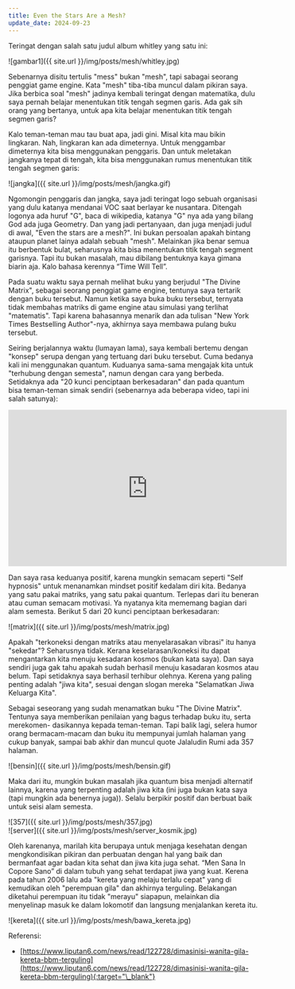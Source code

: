 ```yaml
---
title: Even the Stars Are a Mesh?
update_date: 2024-09-23
---
```


Teringat dengan salah satu judul album whitley yang satu ini:<!--more-->

![gambar1]({{ site.url }}/img/posts/mesh/whitley.jpg)

Sebenarnya disitu tertulis "mess" bukan "mesh", tapi sabagai seorang penggiat game engine. Kata "mesh" tiba-tiba muncul dalam pikiran saya. Jika berbica soal "mesh" jadinya kembali teringat dengan matematika, dulu saya pernah belajar menentukan titik tengah segmen garis. Ada gak sih orang yang bertanya, untuk apa kita belajar menentukan titik tengah segmen garis?

Kalo teman-teman mau tau buat apa, jadi gini. Misal kita mau bikin lingkaran. Nah, lingkaran kan ada dimeternya. Untuk menggambar dimeternya kita bisa menggunakan penggaris. Dan untuk meletakan jangkanya tepat di tengah, kita bisa menggunakan rumus menentukan titik tengah segmen garis:

![jangka]({{ site.url }}/img/posts/mesh/jangka.gif)

Ngomongin penggaris dan jangka, saya jadi teringat logo sebuah organisasi yang dulu katanya mendanai VOC saat berlayar ke nusantara. Ditengah logonya ada huruf "G", baca di wikipedia, katanya "G" nya ada yang bilang God ada juga Geometry. Dan yang jadi pertanyaan, dan juga menjadi judul di awal, "Even the stars are a mesh?". Ini bukan persoalan apakah bintang ataupun planet lainya adalah sebuah "mesh". Melainkan jika benar semua itu berbentuk bulat, seharusnya kita bisa menentukan titik tengah segment garisnya. Tapi itu bukan masalah, mau dibilang bentuknya kaya gimana biarin aja. Kalo bahasa kerennya “Time Will Tell”.

Pada suatu waktu saya pernah melihat buku yang berjudul "The Divine Matrix", sebagai seorang penggiat game engine, tentunya saya tertarik dengan buku tersebut. Namun ketika saya buka buku tersebut, ternyata tidak membahas matriks di game engine atau simulasi yang terlihat "matematis". Tapi karena bahasannya menarik dan ada tulisan "New York Times Bestselling Author"-nya, akhirnya saya membawa pulang buku tersebut. 

Seiring berjalannya waktu (lumayan lama), saya kembali bertemu dengan "konsep" serupa dengan yang tertuang dari buku tersebut. Cuma bedanya kali ini menggunakan quantum. Kuduanya sama-sama mengajak kita untuk "terhubung dengan semesta", namun dengan cara yang berbeda. Setidaknya ada "20 kunci penciptaan berkesadaran" dan pada quantum bisa teman-teman simak sendiri (sebenarnya ada beberapa video, tapi ini salah satunya):

<iframe width="560" height="315" src="https://www.youtube.com/embed/LqhanLQBd50?si=QI2MbHZhyAXhS3I6" title="YouTube video player" frameborder="0" allow="accelerometer; autoplay; clipboard-write; encrypted-media; gyroscope; picture-in-picture; web-share" referrerpolicy="strict-origin-when-cross-origin" allowfullscreen></iframe>

Dan saya rasa keduanya positif, karena mungkin semacam seperti "Self hypnosis" untuk menanamkan mindset positif kedalam diri kita. Bedanya yang satu pakai matriks, yang satu pakai quantum. Terlepas dari itu beneran atau cuman semacam motivasi. Ya nyatanya kita mememang bagian dari alam semesta. Berikut 5 dari 20 kunci penciptaan berkesadaran:

![matrix]({{ site.url }}/img/posts/mesh/matrix.jpg)

Apakah "terkoneksi dengan matriks atau menyelarasakan vibrasi" itu hanya "sekedar"? Seharusnya tidak. Kerana keselarasan/koneksi itu dapat mengantarkan kita menuju kesadaran kosmos (bukan kata saya). Dan saya sendiri juga gak tahu apakah sudah berhasil menuju kasadaran kosmos atau belum. Tapi setidaknya saya berhasil terhibur olehnya. Kerena yang paling penting adalah "jiwa kita", sesuai dengan slogan mereka "Selamatkan Jiwa Keluarga Kita".

Sebagai seseorang yang sudah menamatkan buku "The Divine Matrix". Tentunya saya memberikan penilaian yang bagus terhadap buku itu, serta merekomen- dasikannya kepada teman-teman. Tapi balik lagi, selera humor orang bermacam-macam dan buku itu mempunyai jumlah halaman yang cukup banyak, sampai bab akhir dan muncul quote Jalaludin Rumi ada 357 halaman.

![bensin]({{ site.url }}/img/posts/mesh/bensin.gif)
 
Maka dari itu, mungkin bukan masalah jika quantum bisa menjadi alternatif lainnya, karena yang terpenting adalah jiwa kita (ini juga bukan kata saya (tapi mungkin ada benernya juga)). Selalu berpikir positif dan berbuat baik untuk seisi alam semesta.

![357]({{ site.url }}/img/posts/mesh/357.jpg)
<br>
![server]({{ site.url }}/img/posts/mesh/server_kosmik.jpg)

Oleh karenanya, marilah kita berupaya untuk menjaga kesehatan dengan mengkondisikan pikiran dan perbuatan dengan hal yang baik dan bermanfaat agar badan kita sehat dan jiwa kita juga sehat. “Men Sana In Copore Sano” di dalam tubuh yang sehat terdapat jiwa yang kuat. Kerena pada tahun 2006 lalu ada "kereta yang melaju terlalu cepat" yang di kemudikan oleh "perempuan gila" dan akhirnya terguling. Belakangan diketahui perempuan itu tidak "merayu" siapapun, melainkan dia menyelinap masuk ke dalam lokomotif dan langsung menjalankan kereta itu.

![kereta]({{ site.url }}/img/posts/mesh/bawa_kereta.jpg)

Referensi:

* [https://www.liputan6.com/news/read/122728/dimasinisi-wanita-gila-kereta-bbm-terguling](https://www.liputan6.com/news/read/122728/dimasinisi-wanita-gila-kereta-bbm-terguling){:target="\_blank"}
